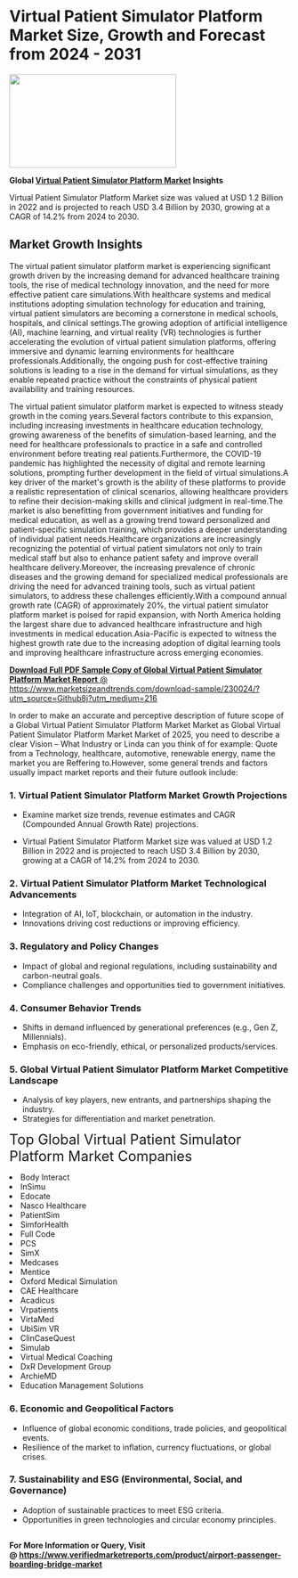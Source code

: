 <H1>Virtual Patient Simulator Platform Market Size, Growth and Forecast from 2024 - 2031</H1><img class="aligncenter size-medium wp-image-584254" src="https://thirdeyenews.in/wp-content/uploads/2024/09/Global-Market-Research-300x168.jpeg" alt="" width="300" height="168" /><p><strong>Global&nbsp;<a href="https://www.marketsizeandtrends.com/download-sample/230024/?utm_source=Github8j?utm_medium=216">Virtual Patient Simulator Platform Market</a> Insights</strong></p><p>Virtual Patient Simulator Platform Market size was valued at USD 1.2 Billion in 2022 and is projected to reach USD 3.4 Billion by 2030, growing at a CAGR of 14.2% from 2024 to 2030.</p><p><h2>Market Growth Insights</h2> <p>The virtual patient simulator platform market is experiencing significant growth driven by the increasing demand for advanced healthcare training tools, the rise of medical technology innovation, and the need for more effective patient care simulations.With healthcare systems and medical institutions adopting simulation technology for education and training, virtual patient simulators are becoming a cornerstone in medical schools, hospitals, and clinical settings.The growing adoption of artificial intelligence (AI), machine learning, and virtual reality (VR) technologies is further accelerating the evolution of virtual patient simulation platforms, offering immersive and dynamic learning environments for healthcare professionals.Additionally, the ongoing push for cost-effective training solutions is leading to a rise in the demand for virtual simulations, as they enable repeated practice without the constraints of physical patient availability and training resources.</p> <p><a href="download-sample-link"></a></p> <p>The virtual patient simulator platform market is expected to witness steady growth in the coming years.Several factors contribute to this expansion, including increasing investments in healthcare education technology, growing awareness of the benefits of simulation-based learning, and the need for healthcare professionals to practice in a safe and controlled environment before treating real patients.Furthermore, the COVID-19 pandemic has highlighted the necessity of digital and remote learning solutions, prompting further development in the field of virtual simulations.A key driver of the market's growth is the ability of these platforms to provide a realistic representation of clinical scenarios, allowing healthcare providers to refine their decision-making skills and clinical judgment in real-time.The market is also benefitting from government initiatives and funding for medical education, as well as a growing trend toward personalized and patient-specific simulation training, which provides a deeper understanding of individual patient needs.Healthcare organizations are increasingly recognizing the potential of virtual patient simulators not only to train medical staff but also to enhance patient safety and improve overall healthcare delivery.Moreover, the increasing prevalence of chronic diseases and the growing demand for specialized medical professionals are driving the need for advanced training tools, such as virtual patient simulators, to address these challenges efficiently.With a compound annual growth rate (CAGR) of approximately 20%, the virtual patient simulator platform market is poised for rapid expansion, with North America holding the largest share due to advanced healthcare infrastructure and high investments in medical education.Asia-Pacific is expected to witness the highest growth rate due to the increasing adoption of digital learning tools and improving healthcare infrastructure across emerging economies.<p><a href="get-more-link"></p><p><span class=""><strong>Download Full PDF Sample Copy of Global Virtual Patient Simulator Platform Market Report</strong> @ <a href="https://www.marketsizeandtrends.com/download-sample/230024/?utm_source=Github8j?utm_medium=216" target="_blank">https://www.marketsizeandtrends.com/download-sample/230024/?utm_source=Github8j?utm_medium=216</a></span></p><p>In order to make an accurate and perceptive description of future scope of a Global&nbsp;Virtual Patient Simulator Platform Market Market as Global&nbsp;Virtual Patient Simulator Platform Market Market of 2025, you need to describe a clear Vision &ndash; What Industry or Linda can you think of for example: Quote from a Technology, healthcare, automotive, renewable energy, name the market you are Reffering to.However, some general trends and factors usually impact market reports and their future outlook include:</p><h3>1.&nbsp;<strong>Virtual Patient Simulator Platform Market Growth Projections</strong></h3><ul><li>Examine market size trends, revenue estimates and CAGR (Compounded Annual Growth Rate) projections.</li><li><p>Virtual Patient Simulator Platform Market size was valued at USD 1.2 Billion in 2022 and is projected to reach USD 3.4 Billion by 2030, growing at a CAGR of 14.2% from 2024 to 2030.</p></li></ul><h3>2.&nbsp;<strong>Virtual Patient Simulator Platform Market Technological Advancements</strong></h3><ul><li>Integration of AI, IoT, blockchain, or automation in the industry.</li><li>Innovations driving cost reductions or improving efficiency.</li></ul><h3>3.&nbsp;<strong>Regulatory and Policy Changes</strong></h3><ul><li>Impact of global and regional regulations, including sustainability and carbon-neutral goals.</li><li>Compliance challenges and opportunities tied to government initiatives.</li></ul><h3>4.&nbsp;<strong>Consumer Behavior Trends</strong></h3><ul><li>Shifts in demand influenced by generational preferences (e.g., Gen Z, Millennials).</li><li>Emphasis on eco-friendly, ethical, or personalized products/services.</li></ul><h3>5.&nbsp;<strong>Global Virtual Patient Simulator Platform Market Competitive Landscape</strong></h3><ul><li>Analysis of key players, new entrants, and partnerships shaping the industry.</li><li>Strategies for differentiation and market penetration.</li></ul><p data-pm-slice="1 1 []"><span style="color: inherit; font-family: inherit; font-size: 25px;">Top Global Virtual Patient Simulator Platform Market Companies</span></p><div class="" data-test-id=""><p><li>Body Interact</li><li> InSimu</li><li> Edocate</li><li> Nasco Healthcare</li><li> PatientSim</li><li> SimforHealth</li><li> Full Code</li><li> PCS</li><li> SimX</li><li> Medcases</li><li> Mentice</li><li> Oxford Medical Simulation</li><li> CAE Healthcare</li><li> Acadicus</li><li> Vrpatients</li><li> VirtaMed</li><li> UbiSim VR</li><li> ClinCaseQuest</li><li> Simulab</li><li> Virtual Medical Coaching</li><li> DxR Development Group</li><li> ArchieMD</li><li> Education Management Solutions</li></p></div><h3>6.&nbsp;<strong>Economic and Geopolitical Factors</strong></h3><ul><li>Influence of global economic conditions, trade policies, and geopolitical events.</li><li>Resilience of the market to inflation, currency fluctuations, or global crises.</li></ul><h3>7.&nbsp;<strong>Sustainability and ESG (Environmental, Social, and Governance)</strong></h3><ul><li>Adoption of sustainable practices to meet ESG criteria.</li><li>Opportunities in green technologies and circular economy principles.</li></ul><h2><strong style="font-size: 14px;">For More Information or Query, Visit @&nbsp;</strong><a style="background-color: #ffffff; font-size: 14px;" href="https://www.marketsizeandtrends.com/report/virtual-patient-simulator-platform-market/" target="_blank">https://www.verifiedmarketreports.com/product/airport-passenger-boarding-bridge-market</a></h2>